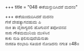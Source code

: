 +++
title = "048 ಈಕೆಯನ್ದುದಿಸಿದರೆ ಮದನಂ"

+++
ಈಕೆಯಂದುದಿಸಿದರೆ ಮದನಂ  
ಗೇಕೆ ದೇಹತ್ಯಾಗವಹುದು ಪಿ  
ನಾಕಿ ತಾ ವೈರಾಗ್ಯದಲಿ ಹೊಗುವನೆ ತಪೋವನವ   
ಸಾಕು ಗೌತಮಮುನಿಯ ಮುಳಿಸಿನ  
ಕಾಕು ನುಡಿ ಫಲಿಸುವುದೆಯೆನುತಾ  
ನಾಕಪತಿ ರಂಭಾದಿ ಸತಿಯರ ನೋಡಿದನು ನಗುತ     ॥48॥